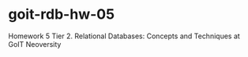 # goit-rdb-hw-05

Homework 5 Tier 2. Relational Databases: Concepts and Techniques at GoIT Neoversity
